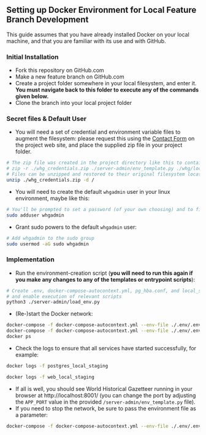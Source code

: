 ## Setting up Docker Environment for Local Feature Branch Development

This guide assumes that you have already installed Docker on your local machine, and that you are familiar with its use and with GitHub.

### Initial Installation
- Fork this repository on GitHub.com
- Make a new feature branch on GitHub.com
- Create a project folder somewhere in your local filesystem, and enter it. **You must navigate back to this folder to execute any of the commands given below.**
- Clone the branch into your local project folder

### Secret files & Default User
- You will need a set of credential and environment variable files to augment the filesystem: please request this using the [Contact Form](https://whgazetteer.org/) on the project web site, and place the supplied zip file in your project folder.
```sh
# The zip file was created in the project directory like this to contain the files and folder indicated:
# zip -r ./whg_credentials.zip ./server-admin/env_template.py ./whg/local_settings.py ./whg/authorisation
# Files can be unzipped and restored to their original filesystem locations like this (navigate first to your project folder):
unzip ./whg_credentials.zip -d /
```
- You will need to create the default `whgadmin` user in your linux environment, maybe like this:
```sh
# You'll be prompted to set a password (of your own choosing) and to fill in some user details.
sudo adduser whgadmin
```
- Grant sudo powers to the default `whgadmin` user:
```sh
# Add whgadmin to the sudo group
sudo usermod -aG sudo whgadmin
```

### Implementation
- Run the environment-creation script (**you will need to run this again if you make any changes to any of the templates or entrypoint scripts**):
```sh
# Create .env, docker-compose-autocontext.yml, pg_hba.conf, and local_settings_autocontext.py,
# and enable execution of relevant scripts
python3 ./server-admin/load_env.py
```
- (Re-)start the Docker network:
```sh
docker-compose -f docker-compose-autocontext.yml --env-file ./.env/.env down && \
docker-compose -f docker-compose-autocontext.yml --env-file ./.env/.env up -d && \
docker ps
```
- Check the logs to ensure that all services have started successfully, for example:
```sh
docker logs -f postgres_local_staging
```
```sh
docker logs -f web_local_staging
```
- If all is well, you should see World Historical Gazetteer running in your browser at http://localhost:8001/ (you can change the port by adjusting the `APP_PORT` value in the provided `/server-admin/env_template.py` file).
- If you need to stop the network, be sure to pass the environment file as a parameter:
```sh
docker-compose -f docker-compose-autocontext.yml --env-file ./.env/.env down
```
